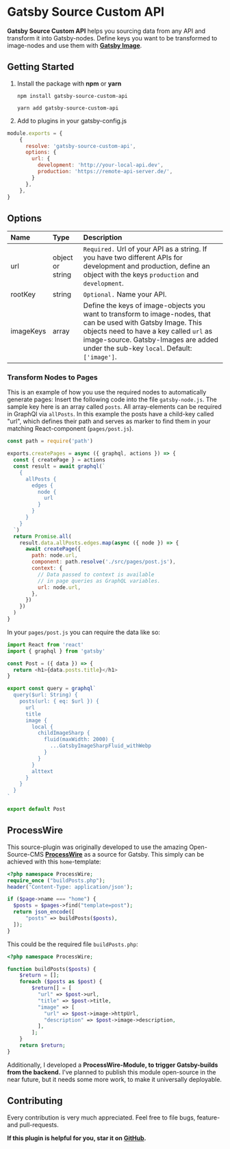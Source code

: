 # Gatsby Source Custom API

**Gatsby Source Custom API** helps you sourcing data from any API and transform it into Gatsby-nodes. Define keys you want to be transformed to image-nodes and use them with **[Gatsby Image](https://www.gatsbyjs.org/packages/gatsby-image/)**.

## Getting Started

1. Install the package with **npm** or **yarn**

   `npm install gatsby-source-custom-api`

   `yarn add gatsby-source-custom-api`

2. Add to plugins in your gatsby-config.js

```javascript
module.exports = {
    {
      resolve: 'gatsby-source-custom-api',
      options: {
        url: {
          development: 'http://your-local-api.dev',
          production: 'https://remote-api-server.de/',
        }
      },
    },
}
```

## Options

| **Name**  | **Type**         | **Description**                                                                                                                                                                                                                                   |
| :-------- | :--------------- | :------------------------------------------------------------------------------------------------------------------------------------------------------------------------------------------------------------------------------------------------ |
| url       | object or string | `Required.` Url of your API as a string. If you have two different APIs for development and production, define an object with the keys `production` and `development`.                                                                            |
| rootKey   | string           | `Optional.` Name your API.                                                                                                                                                                                                                        |
| imageKeys | array            | Define the keys of image-objects you want to transform to image-nodes, that can be used with Gatsby Image. This objects need to have a key called `url` as image-source. Gatsby-Images are added under the sub-key `local`. Default: `['image']`. |

### Transform Nodes to Pages

This is an example of how you use the required nodes to automatically generate pages: Insert the following code into the file `gatsby-node.js`. The sample key here is an array called `posts`. All array-elements can be required in GraphQl via `allPosts`. In this example the posts have a child-key called "url", which defines their path and serves as marker to find them in your matching React-component (`pages/post.js`).

```javascript
const path = require('path')

exports.createPages = async ({ graphql, actions }) => {
  const { createPage } = actions
  const result = await graphql(`
    {
      allPosts {
        edges {
          node {
            url
          }
        }
      }
    }
  `)
  return Promise.all(
    result.data.allPosts.edges.map(async ({ node }) => {
      await createPage({
        path: node.url,
        component: path.resolve('./src/pages/post.js'),
        context: {
          // Data passed to context is available
          // in page queries as GraphQL variables.
          url: node.url,
        },
      })
    })
  )
}
```

In your `pages/post.js` you can require the data like so:

```javascript
import React from 'react'
import { graphql } from 'gatsby'

const Post = ({ data }) => {
  return <h1>{data.posts.title}</h1>
}

export const query = graphql`
  query($url: String) {
    posts(url: { eq: $url }) {
      url
      title
      image {
        local {
          childImageSharp {
            fluid(maxWidth: 2000) {
              ...GatsbyImageSharpFluid_withWebp
            }
          }
        }
        alttext
      }
    }
  }
`

export default Post
```

## ProcessWire

This source-plugin was originally developed to use the amazing Open-Source-CMS **[ProcessWire](https://www.processwire.com/)** as a source for Gatsby. This simply can be achieved with this `home`-template:

```php
<?php namespace ProcessWire;
require_once ("buildPosts.php");
header('Content-Type: application/json');

if ($page->name === "home") {
  $posts = $pages->find("template=post");
  return json_encode([
      "posts" => buildPosts($posts),
  ]);
}
```

This could be the required file `buildPosts.php`:

```php
<?php namespace ProcessWire;

function buildPosts($posts) {
    $return = [];
    foreach ($posts as $post) {
        $return[] = [
          "url" => $post->url,
          "title" => $post->title,
          "image" => [
            "url" => $post->image->httpUrl,
            "description" => $post->image->description,
          ],
        ];
    }
    return $return;
}
```

Additionally, I developed a **ProcessWire-Module, to trigger Gatsby-builds from the backend.** I’ve planned to publish this module open-source in the near future, but it needs some more work, to make it universally deployable.

## Contributing

Every contribution is very much appreciated.
Feel free to file bugs, feature- and pull-requests.

**If this plugin is helpful for you, star it on [GitHub](https://github.com/AndreasFaust/gatsby-source-custom-api).**
